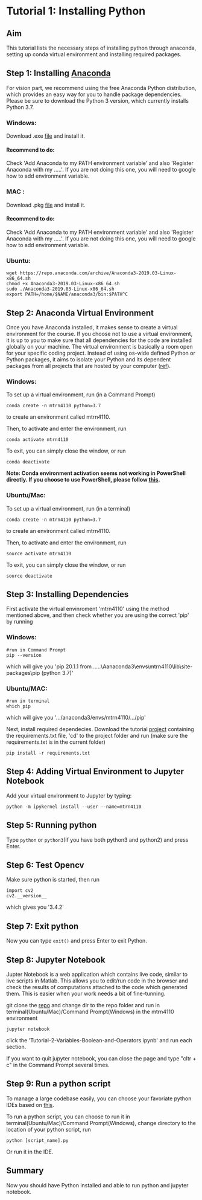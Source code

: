 # Tutorial 1: Installing Python

## Aim

This tutorial lists the necessary steps of installing python through anaconda, setting up conda virtual environment and installing required packages.

## Step 1: Installing [Anaconda](https://www.anaconda.com/distribution/#linux)
For vision part,  we recommend using the free Anaconda Python distribution, which provides an easy way for you to handle 
package dependencies. Please be sure to download the Python 3 version, which currently installs Python 3.7.

### Windows:

Download .exe [file](https://repo.anaconda.com/archive/Anaconda3-2019.03-Windows-x86_64.exe) and install it.

#### Recommend to do: 
Check 'Add Anaconda to my PATH environment variable' and also 'Register Anaconda with my .....'.
If you are not doing this one, you will need to google how to add environment variable.

### MAC :

Download .pkg [file](https://repo.anaconda.com/archive/Anaconda3-2019.03-MacOSX-x86_64.pkg) and install it.

#### Recommend to do: 
Check 'Add Anaconda to my PATH environment variable' and also 'Register Anaconda with my .....'.
If you are not doing this one, you will need to google how to add environment variable.

### Ubuntu:

```
wget https://repo.anaconda.com/archive/Anaconda3-2019.03-Linux-x86_64.sh
chmod +x Anaconda3-2019.03-Linux-x86_64.sh
sudo ./Anaconda3-2019.03-Linux-x86_64.sh
export PATH=/home/$NAME/anaconda3/bin:$PATH^C
```

## Step 2: Anaconda Virtual Environment
Once you have Anaconda installed, it makes sense to create a virtual environment for the course.
If you choose not to use a virtual environment, it is up to you to make sure that all dependencies 
for the code are installed globally on your machine. The virtual environment is basically a room open for your specific coding project. Instead of using os-wide defined Python or Python packages, it aims to isolate your Python and its dependent packages from all projects that are hosted by your computer ([ref](https://medium.com/@pinareceaktan/what-is-this-virtual-environments-in-python-and-why-anyone-ever-needs-them-7e3e682f9d2)).

### Windows:

To set up a virtual environment, run (in a Command Prompt)
```
conda create -n mtrn4110 python=3.7

```
to create an environment called mtrn4110.

Then, to activate and enter the environment, run
```
conda activate mtrn4110
```
To exit, you can simply close the window, or run

```
conda deactivate
```
**Note: Conda environment activation seems not working in PowerShell directly. If you choose to use PowerShell, please follow [this](https://github.com/conda/conda/issues/8428#issuecomment-474867193).**

### Ubuntu/Mac:

To set up a virtual environment, run (in a terminal)
```
conda create -n mtrn4110 python=3.7
```
to create an environment called mtrn4110.

Then, to activate and enter the environment, run
```
source activate mtrn4110
```
To exit, you can simply close the window, or run

```
source deactivate
```

## Step 3: Installing Dependencies
First activate the virtual envinroment 'mtrn4110' using the method mentioned above, and then check whether you are using the correct 'pip' by running

### Windows:
```
#run in Command Prompt
pip --version
```
which will give you 'pip 20.1.1 from .....\Aanaconda3\envs\mtrn4110\lib\site-packages\pip (python 3.7)'

### Ubuntu/MAC:
```
#run in terminal
which pip
```
which will give you '.../anaconda3/envs/mtrn4110/.../pip'

Next, install required dependecies. Download the tutorial [project](https://github.com/drliaowu/MTRN4110_20T2_Python_Tutorials) containing the requirements.txt file, 'cd' to the project folder and run (make sure the requirements.txt is in the current folder)

```
pip install -r requirements.txt
```

## Step 4: Adding Virtual Environment to Jupyter Notebook
Add your virtual environment to Jupyter by typing:
```
python -m ipykernel install --user --name=mtrn4110
```

## Step 5: Running python

Type ```python``` or ``` python3 ```(If you have both python3 and python2) and press Enter. 

## Step 6: Test Opencv

Make sure python is started, then run
```
import cv2
cv2.__version__
```
which gives you '3.4.2'

## Step 7: Exit python

Now you can type ```exit()``` and press Enter to exit Python.

## Step 8: Jupyter Notebook

Jupter Notebook is a web application which contains live code, similar to live scripts in Matlab. This allows you to edit/run code in the browser and check the results of computations attached to the code which generated them. This is easier when your work needs a bit of fine-tunning. 

git clone the [repo](https://github.com/drliaowu/MTRN4110_20T2_Python_Tutorials) and change dir to the repo folder and run in terminal(Ubuntu/Mac)/Command Prompt(Windows) in the mtrn4110 environment

```
jupyter notebook
```
click the 'Tutorial-2-Variables-Boolean-and-Operators.ipynb' and run each section.

If you want to quit jupyter notebook, you can close the page and type "cltr + c" in the Command Prompt several times.

## Step 9: Run a python script

To manage a large codebase easily, you can choose your favoriate python IDEs based on [this](https://www.guru99.com/python-ide-code-editor.html). 

To run a python script, you can choose to run it in terminal(Ubuntu/Mac)/Command Prompt(Windows), change directory to the location of your python script, run
```
python [script_name].py
```
Or run it in the IDE.

## Summary

Now you should have Python installed and able to run python and jupyter notebook.
